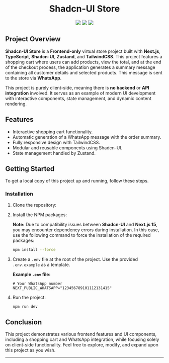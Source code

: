 # <div align="center"> Shadcn-UI Store </div>

<div align="center">
    <img src="https://img.shields.io/badge/Next-black?style=for-the-badge&logo=next.js&logoColor=white"/>
    <img src="https://img.shields.io/badge/TypeScript-007ACC?style=for-the-badge&logo=typescript&logoColor=white"/>
    <img src="https://img.shields.io/badge/tailwindcss-%2338B2AC.svg?style=for-the-badge&logo=tailwind-css&logoColor=white"/>
</div>

## Project Overview

**Shadcn-UI Store** is a **Frontend-only** virtual store project built with **Next.js**, **TypeScript**, **Shadcn-UI**, **Zustand**, and **TailwindCSS**. This project features a shopping cart where users can add products, view the total, and at the end of the checkout process, the application generates a summary message containing all customer details and selected products. This message is sent to the store via **WhatsApp**.

This project is purely client-side, meaning there is **no backend** or **API integration** involved. It serves as an example of modern UI development with interactive components, state management, and dynamic content rendering.

## Features

- Interactive shopping cart functionality.
- Automatic generation of a WhatsApp message with the order summary.
- Fully responsive design with TailwindCSS.
- Modular and reusable components using Shadcn-UI.
- State management handled by Zustand.

## Getting Started

To get a local copy of this project up and running, follow these steps.

### Installation

1. Clone the repository:

2. Install the NPM packages:

   **Note:** Due to compatibility issues between **Shadcn-UI** and **Next.js 15**, you may encounter dependency errors during installation. In this case, use the following command to force the installation of the required packages:

   ```bash
   npm install --force
   ```

3. Create a `.env` file at the root of the project. Use the provided `.env.example` as a template.

   **Example `.env` file:**

   ```env
   # Your WhatsApp number
   NEXT_PUBLIC_WHATSAPP="123456789101112131415"
   ```

4. Run the project:

   ```bash
   npm run dev
   ```

## Conclusion

This project demonstrates various frontend features and UI components, including a shopping cart and WhatsApp integration, while focusing solely on client-side functionality. Feel free to explore, modify, and expand upon this project as you wish.

---

